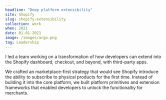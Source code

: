 ```yaml
---
headline: "Deep platform extensibility"
site: Shopify
slug: shopify-extensibility
collection: work
when: 2021
date: 01-01-2021
image: /images/argo.png
tag: Leadership
---
```

I led a team working on a transformation of how developers can extend into the Shopify dashboard, checkout, and beyond, with third-party apps. 

We crafted an marketplace-first strategy that would see Shopify introduce the ability to subscribe to physical products for the first time. Instead of building it into the core platform, we built platform primitives and extension frameworks that enabled developers to unlock the functionaltiy for merchants. 